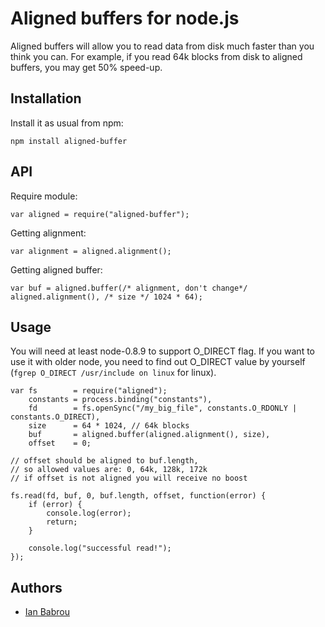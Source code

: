 # Aligned buffers for node.js

Aligned buffers will allow you to read data from disk much faster than you think you can.
For example, if you read 64k blocks from disk to aligned buffers, you may get 50% speed-up.

## Installation

Install it as usual from npm:

```
npm install aligned-buffer
```

## API

Require module:

```
var aligned = require("aligned-buffer");
```

Getting alignment:

```
var alignment = aligned.alignment();
```

Getting aligned buffer:

```
var buf = aligned.buffer(/* alignment, don't change*/ aligned.alignment(), /* size */ 1024 * 64);
```

## Usage

You will need at least node-0.8.9 to support O_DIRECT flag.
If you want to use it with older node, you need to find out O_DIRECT
value by yourself (`fgrep O_DIRECT /usr/include on linux` for linux).

```
var fs        = require("aligned");
    constants = process.binding("constants"),
    fd        = fs.openSync("/my_big_file", constants.O_RDONLY | constants.O_DIRECT),
    size      = 64 * 1024, // 64k blocks
    buf       = aligned.buffer(aligned.alignment(), size),
    offset    = 0;

// offset should be aligned to buf.length,
// so allowed values are: 0, 64k, 128k, 172k
// if offset is not aligned you will receive no boost

fs.read(fd, buf, 0, buf.length, offset, function(error) {
    if (error) {
        console.log(error);
        return;
    }

    console.log("successful read!");
});
```

## Authors

* [Ian Babrou](https://github.com/bobrik)
